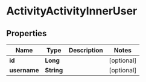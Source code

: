 

# ActivityActivityInnerUser


## Properties

| Name | Type | Description | Notes |
|------------ | ------------- | ------------- | -------------|
|**id** | **Long** |  |  [optional] |
|**username** | **String** |  |  [optional] |




